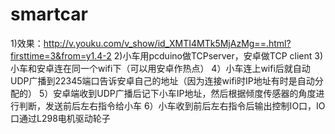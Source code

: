 # smartcar
1)效果：http://v.youku.com/v_show/id_XMTI4MTk5MjAzMg==.html?firsttime=3&from=y1.4-2
2)小车用pcduino做TCPserver，安卓做TCP client
3)小车和安卓连在同一个wifi下（可以用安卓作热点）
4）小车连上wifi后就自动UDP广播到22345端口告诉安卓自己的地址（因为连接wifi时IP地址有时是自动分配的）
5）安卓端收到UDP广播后记下小车IP地址，然后根据倾度传感器的角度进行判断，发送前后左右指令给小车
6）小车收到前后左右指令后输出控制IO口，IO口通过L298电机驱动轮子
